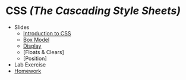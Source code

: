 # CSS _(The Cascading Style Sheets)_

- Slides
  - [Introduction to CSS](slides/css_intro.pdf)
  - [Box Model](slides/box_model.pdf)
  - [Display](slides/display.pdf)
  - [Floats & Clears]
  - [Position]
- Lab Exercise
- [Homework](html-css-website-lab/README.md)
